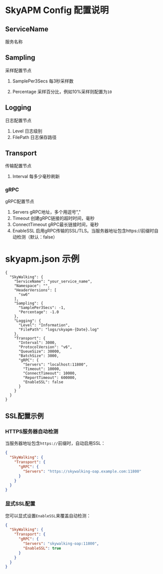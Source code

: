 # SkyAPM Config 配置说明

## ServiceName

服务名称

## Sampling 

采样配置节点

1. SamplePer3Secs 每3秒采样数

2. Percentage 采样百分比，例如10%采样则配置为`10`

## Logging

日志配置节点

1. Level  日志级别
2. FilePath 日志保存路径

## Transport

传输配置节点

1. Interval 每多少毫秒刷新

### gRPC

gRPC配置节点

1. Servers gRPC地址，多个用逗号","
2. Timeout 创建gRPC链接的超时时间，毫秒
3. ConnectTimeout gRPC最长链接时间，毫秒
4. EnableSSL 启用gRPC传输的SSL/TLS。当服务器地址包含https://前缀时自动检测（默认：false）

# skyapm.json 示例
```
{
  "SkyWalking": {
    "ServiceName": "your_service_name",
    "Namespace": "",
    "HeaderVersions": [
      "sw6"
    ],
    "Sampling": {
      "SamplePer3Secs": -1,
      "Percentage": -1.0
    },
    "Logging": {
      "Level": "Information",
      "FilePath": "logs/skyapm-{Date}.log"
    },
    "Transport": {
      "Interval": 3000,
      "ProtocolVersion": "v6",
      "QueueSize": 30000,
      "BatchSize": 3000,
      "gRPC": {
        "Servers": "localhost:11800",
        "Timeout": 10000,
        "ConnectTimeout": 10000,
        "ReportTimeout": 600000,
        "EnableSSL": false
      }
    }
  }
}
```

## SSL配置示例

### HTTPS服务器自动检测
当服务器地址包含`https://`前缀时，自动启用SSL：
```json
{
  "SkyWalking": {
    "Transport": {
      "gRPC": {
        "Servers": "https://skywalking-oap.example.com:11800"
      }
    }
  }
}
```

### 显式SSL配置
您可以显式设置`EnableSSL`来覆盖自动检测：
```json
{
  "SkyWalking": {
    "Transport": {
      "gRPC": {
        "Servers": "skywalking-oap:11800",
        "EnableSSL": true
      }
    }
  }
}
```
